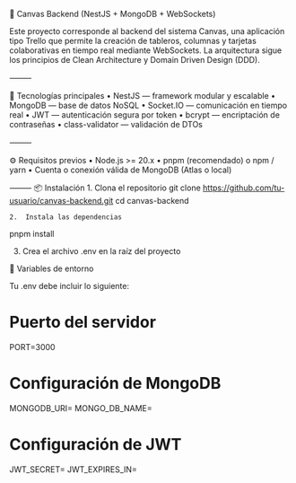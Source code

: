 🧩 Canvas Backend (NestJS + MongoDB + WebSockets)

Este proyecto corresponde al backend del sistema Canvas, una aplicación tipo Trello que permite la creación de tableros, columnas y tarjetas colaborativas en tiempo real mediante WebSockets.
La arquitectura sigue los principios de Clean Architecture y Domain Driven Design (DDD).

⸻

🚀 Tecnologías principales
	•	NestJS — framework modular y escalable
	•	MongoDB — base de datos NoSQL
	•	Socket.IO — comunicación en tiempo real
	•	JWT — autenticación segura por token
	•	bcrypt — encriptación de contraseñas
	•	class-validator — validación de DTOs

⸻

⚙️ Requisitos previos
	•	Node.js >= 20.x
	•	pnpm (recomendado) o npm / yarn
	•	Cuenta o conexión válida de MongoDB (Atlas o local)


⸻
📦 Instalación
	1.	Clona el repositorio
  git clone https://github.com/tu-usuario/canvas-backend.git
cd canvas-backend

	2.	Instala las dependencias
  pnpm install

  3.	Crea el archivo .env en la raíz del proyecto

🔑 Variables de entorno

Tu .env debe incluir lo siguiente:
# Puerto del servidor
PORT=3000

# Configuración de MongoDB
MONGODB_URI=
MONGO_DB_NAME=

# Configuración de JWT
JWT_SECRET=
JWT_EXPIRES_IN=